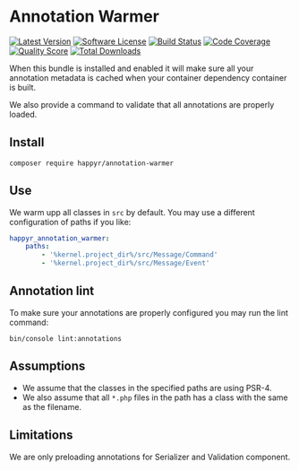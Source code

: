 # Annotation Warmer

[![Latest Version](https://img.shields.io/github/release/Happyr/annotation-warmer.svg?style=flat-square)](https://github.com/Happyr/annotation-warmer/releases)
[![Software License](https://img.shields.io/badge/license-MIT-brightgreen.svg?style=flat-square)](LICENSE)
[![Build Status](https://img.shields.io/travis/Happyr/annotation-warmer.svg?style=flat-square)](https://travis-ci.org/Happyr/annotation-warmer)
[![Code Coverage](https://img.shields.io/scrutinizer/coverage/g/Happyr/annotation-warmer.svg?style=flat-square)](https://scrutinizer-ci.com/g/Happyr/annotation-warmer)
[![Quality Score](https://img.shields.io/scrutinizer/g/Happyr/annotation-warmer.svg?style=flat-square)](https://scrutinizer-ci.com/g/Happyr/annotation-warmer)
[![Total Downloads](https://img.shields.io/packagist/dt/happyr/annotation-warmer.svg?style=flat-square)](https://packagist.org/packages/happyr/annotation-warmer)

When this bundle is installed and enabled it will make sure all your annotation metadata
is cached when your container dependency container is built. 

We also provide a command to validate that all annotations are properly loaded. 

## Install

```cli
composer require happyr/annotation-warmer
```

## Use

We warm upp all classes in `src` by default. You may use a different configuration of paths if you like:

```yaml
happyr_annotation_warmer:
    paths:
        - '%kernel.project_dir%/src/Message/Command'
        - '%kernel.project_dir%/src/Message/Event'

```

## Annotation lint

To make sure your annotations are properly configured you may run the lint command: 

```cli
bin/console lint:annotations
```

## Assumptions

* We assume that the classes in the specified paths are using PSR-4. 
* We also assume that all `*.php` files in the path has a class with the same as the filename. 

## Limitations

We are only preloading annotations for Serializer and Validation component.
